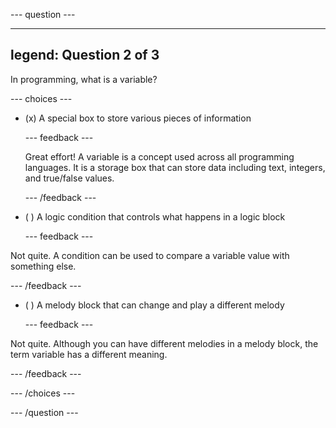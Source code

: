 
--- question ---

---
legend: Question 2 of 3
---

In programming, what is a variable?

--- choices ---

- (x) A special box to store various pieces of information

  --- feedback ---

  Great effort! A variable is a concept used across all programming languages. It is a storage box that can store data including text, integers, and true/false values.

  --- /feedback ---

- ( ) A logic condition that controls what happens in a logic block

  --- feedback ---

Not quite. A condition can be used to compare a variable value with something else.

  --- /feedback ---

- ( ) A melody block that can change and play a different melody

  --- feedback ---

Not quite. Although you can have different melodies in a melody block, the term variable has a different meaning.

  --- /feedback ---

--- /choices ---

--- /question ---
